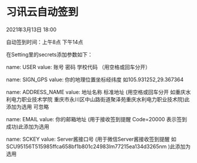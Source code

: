 # 习讯云自动签到
2021年3月13日 18:00

自动签到时间：上午8点 下午14点

在Setting里的secrets添加参数如下：

name: USER
value: 账号 密码 学校代码     （用空格或回车分开）

name: SIGN_GPS
value: 你的地理位置坐标经纬度 如105.931252,29.367364

name: ADDRESS_NAME
value: 地址名称 标准地址  (用空格或回车分开 如重庆水利电力职业技术学院 重庆市永川区中山路街道聚泽苑重庆水利电力职业技术院)此添加为选用 可忽略

name: EMAIL
value: 你的邮箱地址     (用于接收签到提醒  Code=20000 表示签到成功)此添加为选用

name: SCKEY
value: Server酱接口号  (用于微信Server酱接收签到提醒 如SCU95156T515985ffca658bf1b801c24983lm77215ea134d3265nm )此添加为选用



